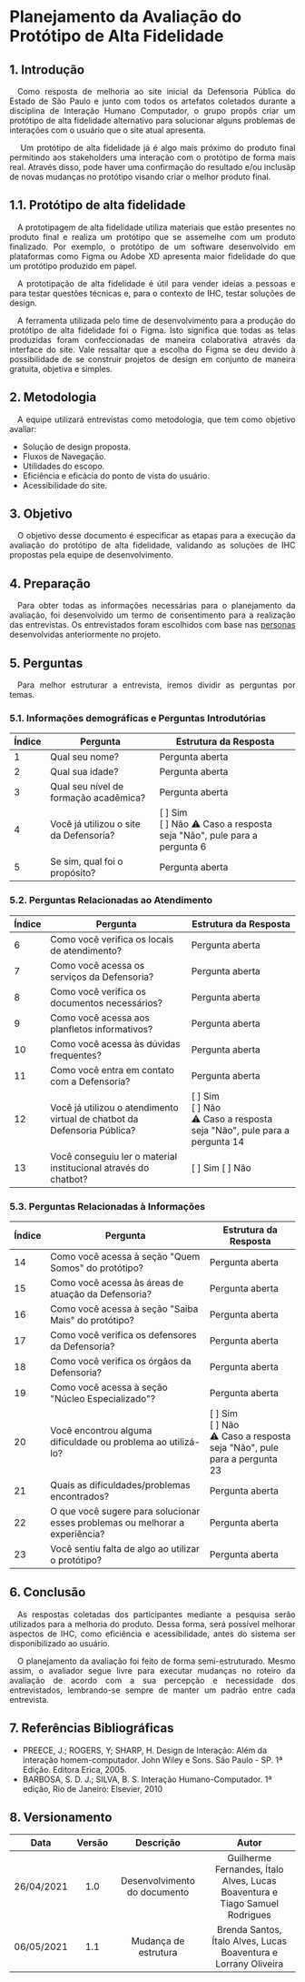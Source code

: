 # Planejamento da Avaliação do Protótipo de Alta Fidelidade

## 1. Introdução
<p style='text-align:justify'>&emsp;Como resposta de melhoria ao site inicial da Defensoria Pública do Estado de São Paulo e junto com todos os artefatos coletados durante a disciplina de Interação Humano Computador, o grupo propôs criar um protótipo de alta fidelidade alternativo para solucionar alguns problemas de interações com o usuário que o site atual apresenta.</p>

<p style='text-align:justify'>&emsp; Um protótipo de alta fidelidade já é algo mais próximo do produto final permitindo aos stakeholders uma interação  com o protótipo de forma mais real. Através disso, pode haver uma confirmação do resultado e/ou inclusãp de novas mudanças no protótipo visando criar o melhor produto final.</p>

## 1.1. Protótipo de alta fidelidade
<p style='text-align:justify'>&emsp;A prototipagem de alta fidelidade utiliza materiais que estão presentes no produto final e realiza um protótipo que se assemelhe com um produto finalizado. Por exemplo, o protótipo de um software desenvolvido em plataformas como Figma ou Adobe XD apresenta maior fidelidade do que um protótipo produzido em papel.</p>

<p style='text-align:justify'>&emsp;A prototipação de alta fidelidade é útil para vender ideias a pessoas e para testar questões técnicas e, para o contexto de IHC, testar soluções de design.</p>

<p style='text-align:justify'>&emsp;A ferramenta utilizada pelo time de desenvolvimento para a produção do protótipo de alta fidelidade foi o Figma. Isto significa que todas as telas produzidas foram confeccionadas de maneira colaborativa através da interface do site. Vale ressaltar que a escolha do Figma se deu devido à possibilidade de se construir projetos de design em conjunto de maneira gratuita, objetiva e simples.</p>

## 2. Metodologia
<p style='text-align:justify'>&emsp;A equipe utilizará entrevistas como metodologia, que tem como objetivo avaliar:</p>

- Solução de design proposta.
- Fluxos de Navegação.
- Utilidades do escopo.
- Eficiência e eficácia do ponto de vista do usuário.
- Acessibilidade do site.

## 3. Objetivo
<p style='text-align:justify'>&emsp;O objetivo desse documento é especificar as etapas para a execução da avaliação do protótipo de alta fidelidade, validando as soluções de IHC propostas pela equipe de desenvolvimento.</p>

## 4. Preparação
<p style='text-align:justify'>&emsp;Para obter todas as informações necessárias para o planejamento da avaliação, foi desenvolvido um termo de consentimento para a realização das entrevistas. Os entrevistados foram escolhidos com base nas <a href="https://interacao-humano-computador.github.io/2020.2-DefensoriaSP/an%C3%A1lise-de-requisitos/personas/">personas</a> desenvolvidas anteriormente no projeto.</p>


## 5. Perguntas
<p style='text-align:justify'>&emsp;Para melhor estruturar a entrevista, iremos dividir as perguntas por temas.</p>

### 5.1. Informações demográficas e Perguntas Introdutórias

|Índice|Pergunta|Estrutura da Resposta|
|------|--------|--------|
|1|Qual seu nome?|Pergunta aberta|
|2|Qual sua idade?|Pergunta aberta|
|3|Qual seu nível de formação acadêmica?|Pergunta aberta|
|4|Você já utilizou o site da Defensoria?|[ ] Sim </br> [ ] Não ⚠️ Caso a resposta seja "Não", pule para a pergunta 6|
|5|Se sim, qual foi o propósito?|Pergunta aberta|

### 5.2. Perguntas Relacionadas ao Atendimento

|Índice|Pergunta|Estrutura da Resposta|
|------|--------|--------|
|6|Como você verifica os locais de atendimento?|Pergunta aberta|
|7|Como você acessa os serviços da Defensoria?|Pergunta aberta|
|8|Como você verifica os documentos necessários?|Pergunta aberta|
|9|Como você acessa aos planfletos informativos?|Pergunta aberta|
|10|Como você acessa às dúvidas frequentes?|Pergunta aberta|
|11|Como você entra em contato com a Defensoria?|Pergunta aberta|
|12|Você já utilizou o atendimento virtual de chatbot da Defensoria Pública?|[ ] Sim </br> [ ] Não</br> ⚠️ Caso a resposta seja "Não", pule para a pergunta 14|
|13|Você conseguiu ler o material institucional através do chatbot?|[ ] Sim [ ] Não

### 5.3. Perguntas Relacionadas à Informações

|Índice|Pergunta|Estrutura da Resposta|
|------|--------|--------|
|14|Como você acessa à seção "Quem Somos" do protótipo?| Pergunta aberta |
|15|Como você acessa às áreas de atuação da Defensoria?|Pergunta aberta|
|16|Como você acessa à seção "Saiba Mais" do protótipo?|Pergunta aberta|
|17|Como você verifica os defensores da Defensoria?|Pergunta aberta|
|18|Como você verifica os órgãos da Defensoria?	|Pergunta aberta|
|19|Como você acessa à seção "Núcleo Especializado"?|Pergunta aberta|
|20|Você encontrou alguma dificuldade ou problema ao utilizá-lo?|[ ] Sim </br> [ ] Não </br> ⚠️ Caso a resposta seja "Não", pule para a pergunta 23|
|21|Quais as dificuldades/problemas encontrados? |Pergunta aberta|
|22|O que você sugere para solucionar esses problemas ou melhorar a experiência?|Pergunta aberta|
|23|Você sentiu falta de algo ao utilizar o protótipo?|Pergunta aberta|

## 6. Conclusão

<p style='text-align:justify'>&emsp;As respostas coletadas dos participantes mediante a pesquisa serão utilizados para a melhoria do produto. Dessa forma, será possível melhorar aspectos de IHC, como eficiência e acessibilidade, antes do sistema ser disponibilizado ao usuário.</p>

<p style='text-align:justify'>&emsp;O planejamento da avaliação foi feito de forma semi-estruturado. Mesmo assim, o avaliador segue livre para executar mudanças no roteiro da avaliação de acordo com a sua percepção e necessidade dos entrevistados, lembrando-se sempre de manter um padrão entre cada entrevista.</p>

## 7. Referências Bibliográficas

- PREECE, J.; ROGERS, Y; SHARP, H. Design de Interação: Além da interação homem-computador. John Wiley e Sons. São Paulo - SP. 1ª Edição. Editora Erica, 2005.
- BARBOSA, S. D. J.; SILVA, B. S. Interação Humano-Computador. 1ª edição, Rio de Janeiro: Elsevier, 2010

## 8. Versionamento

|    Data    | Versão |                     Descrição                      |               Autor               |
| :--------: | :----: | :------------------------------------------------: | :-------------------------------: |
| 26/04/2021 |  1.0   | Desenvolvimento do documento | Guilherme Fernandes, Ítalo Alves, Lucas Boaventura e Tiago Samuel Rodrigues |
| 06/05/2021 |  1.1   | Mudança de estrutura | Brenda Santos, Ítalo Alves, Lucas Boaventura e Lorrany Oliveira |

